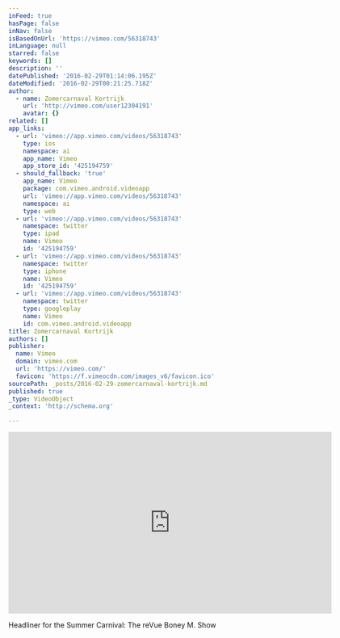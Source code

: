 ```yaml
---
inFeed: true
hasPage: false
inNav: false
isBasedOnUrl: 'https://vimeo.com/56318743'
inLanguage: null
starred: false
keywords: []
description: ''
datePublished: '2016-02-29T01:14:06.195Z'
dateModified: '2016-02-29T00:21:25.718Z'
author:
  - name: Zomercarnaval Kortrijk
    url: 'http://vimeo.com/user12304191'
    avatar: {}
related: []
app_links:
  - url: 'vimeo://app.vimeo.com/videos/56318743'
    type: ios
    namespace: ai
    app_name: Vimeo
    app_store_id: '425194759'
  - should_fallback: 'true'
    app_name: Vimeo
    package: com.vimeo.android.videoapp
    url: 'vimeo://app.vimeo.com/videos/56318743'
    namespace: ai
    type: web
  - url: 'vimeo://app.vimeo.com/videos/56318743'
    namespace: twitter
    type: ipad
    name: Vimeo
    id: '425194759'
  - url: 'vimeo://app.vimeo.com/videos/56318743'
    namespace: twitter
    type: iphone
    name: Vimeo
    id: '425194759'
  - url: 'vimeo://app.vimeo.com/videos/56318743'
    namespace: twitter
    type: googleplay
    name: Vimeo
    id: com.vimeo.android.videoapp
title: Zomercarnaval Kortrijk
authors: []
publisher:
  name: Vimeo
  domain: vimeo.com
  url: 'https://vimeo.com/'
  favicon: 'https://f.vimeocdn.com/images_v6/favicon.ico'
sourcePath: _posts/2016-02-29-zomercarnaval-kortrijk.md
published: true
_type: VideoObject
_context: 'http://schema.org'

---
```

<iframe src="https://cdn.embedly.com/widgets/media.html?src=https%3A%2F%2Fplayer.vimeo.com%2Fvideo%2F56318743&amp;url=https%3A%2F%2Fvimeo.com%2F56318743&amp;image=http%3A%2F%2Fi.vimeocdn.com%2Fvideo%2F389930095_640.jpg&amp;key=b7d04c9b404c499eba89ee7072e1c4f7&amp;type=text%2Fhtml&amp;schema=vimeo" width="640" height="360" scrolling="no" frameborder="0" allowfullscreen="allowfullscreen" style=""></iframe>

Headliner for the Summer Carnival: The reVue Boney M. Show